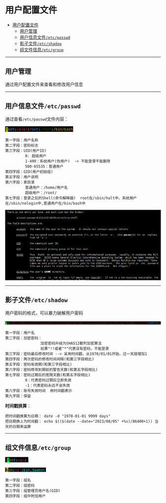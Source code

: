 # 用户配置文件

- [用户配置文件](#用户配置文件)
  - [用户管理](#用户管理)
  - [用户信息文件`/etc/passwd`](#用户信息文件etcpasswd)
  - [影子文件`/etc/shadow`](#影子文件etcshadow)
  - [组文件信息`/etc/group`](#组文件信息etcgroup)

---

## 用户管理

通过用户配置文件来查看和修改用户信息

---

## 用户信息文件`/etc/passwd`

通过查看`/etc/passwd`文件内容：

![文件信息文件内容](images/2023-08-05-09-51-46.png)

```Linux
第一字段：用户名称
第二字段：密码标志
第三字段：UID(用户ID)
         0: 超级用户
         1-499：系统用户(伪用户)  -> 不能登录不能删除
         500-65535：普通用户 
第四字段：GID(用户初始组)
第五字段：用户说明
第六字段：家目录
         普通用户：/home/用户名
         超级用户：/root/
第七字段：登录之后的Shell(命令解释器)  root在/sbin/halt中，系统用户在/sbin/nologin中,普通用户在/bin/bash中
```

![文件信息文件](images/2023-08-05-09-33-25.png)

---

## 影子文件`/etc/shadow`

用户密码的格式，可以暴力破解用户密码

![格式](images/2023-08-05-09-59-13.png)

```Linux
第一字段：用户名
第二字段：加密密码：
                加密密码升级为SHA512散列加密算法
                如果"!!或者"*"代表没有密码，不能登录
第三字段：密码最后修改时间 --> 采用时间戳，从1970/01/01开始，过一天就增加1
第四字段：两次密码的修改时间间隔(和第三字段相比)
第五字段：密码有效期(和第三字段相比)
第六字段：密码修改到期前的警告天数(和第五字段相比)
第七字段：密码过期后的宽限天数(和第五字段相比)
         0：代表密码过期后立即失效
         -1：代表密码永远不会失效
第八字段：账号失效时间  用时间戳表示
第九字段：保留
```

**时间戳换算**：

```Linux
把时间戳换算为日期： date -d "1970-01-01 9999 days"
把日期换上为时间戳： echo $(($(date --date="2023/08/05" +%s)/86400+1)) 当天的日期来运算
```

---

## 组文件信息`/etc/group`

![格式](images/2023-08-05-10-33-58.png)

![格式](images/2023-08-05-10-41-12.png)

```Linux
第一字段：组名
第二字段：组密码
第三字段：组管理员用户名(GID)
第四字段：组中附加用户
```